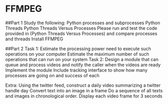 # FFMPEG


##Part 1
Study the following:
Python processes and subprocesses
Python Threads
Python Threads Versus Processes
Please run and test the code provided in (Python Threads Versus Processes) and  compare processes and threads
Install FFMPEG


##Part 2
Task 1: 
Estimate the processing power need to execute such operations on your computer
Estimate the maximum number of such operations that can run on your system
Task 2:
Design a module that can queue and process videos and notify the caller when the videos are ready
Implement the module
Include tracking interface to show how many processes are going on and success of each


Extra:  Using the twitter feed, construct a daily video summarizing a twitter handle day
Convert text into an image in a frame
Do a sequence of all texts and images in chronological order.
Display each video frame for 3 seconds
